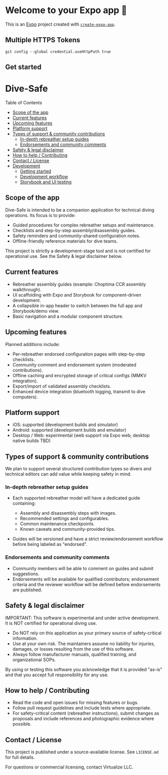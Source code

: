 # Welcome to your Expo app 👋

This is an [Expo](https://expo.dev) project created with [`create-expo-app`](https://www.npmjs.com/package/create-expo-app).

## Multiple HTTPS Tokens

```
git config --global credential.useHttpPath true
```


## Get started

 # Dive-Safe

 Table of Contents

 - [Scope of the app](#scope-of-the-app)
 - [Current features](#current-features)
 - [Upcoming features](#upcoming-features)
 - [Platform support](#platform-support)
 - [Types of support & community contributions](#types-of-support--community-contributions)
   - [In-depth rebreather setup guides](#in-depth-rebreather-setup-guides)
   - [Endorsements and community comments](#endorsements-and-community-comments)
 - [Safety & legal disclaimer](#safety--legal-disclaimer)
 - [How to help / Contributing](#how-to-help--contributing)
 - [Contact / License](#contact--license)
 - [Development](./docs/development.md)
   - [Getting started](./docs/development.md#getting-started)
   - [Development workflow](./docs/development.md#development-workflow)
   - [Storybook and UI testing](./docs/development.md#storybook-and-ui-testing)



## Scope of the app

Dive-Safe is intended to be a companion application for technical diving operations. Its focus is to provide:

- Guided procedures for complex rebreather setups and maintenance.
- Checklists and step-by-step assembly/disassembly guides.
- Safety reminders and community-shared configuration notes.
- Offline-friendly reference materials for dive teams.

This project is strictly a development-stage tool and is not certified for operational use. See the Safety & legal disclaimer below.


## Current features

- Rebreather assembly guides (example: Choptima CCR assembly walkthrough).
- UI scaffolding with Expo and Storybook for component-driven development.
- A collapsible in-app header to switch between the full app and Storybook/demo view.
- Basic navigation and a modular component structure.


## Upcoming features

Planned additions include:

- Per-rebreather endorsed configuration pages with step-by-step checklists.
- Community comment and endorsement system (moderated contributions).
- Offline caching and encrypted storage of critical configs (MMKV integration).
- Export/import of validated assembly checklists.
- Enhanced device integration (bluetooth logging, transmit to dive computers).


## Platform support

- iOS: supported (development builds and simulator)
- Android: supported (development builds and emulator)
- Desktop / Web: experimental (web support via Expo web; desktop native builds TBD)


## Types of support & community contributions

We plan to support several structured contribution types so divers and technical editors can add value while keeping safety in mind.

### In-depth rebreather setup guides

- Each supported rebreather model will have a dedicated guide containing:
  - Assembly and disassembly steps with images.
  - Recommended settings and configurables.
  - Common maintenance checkpoints.
  - Known caveats and community-provided tips.

- Guides will be versioned and have a strict review/endorsement workflow before being labeled as "endorsed".

### Endorsements and community comments

- Community members will be able to comment on guides and submit suggestions.
- Endorsements will be available for qualified contributors; endorsement criteria and the reviewer workflow will be defined before endorsements are published.


## Safety & legal disclaimer

IMPORTANT: This software is experimental and under active development. It is NOT certified for operational diving use.

- Do NOT rely on this application as your primary source of safety-critical information.
- Use at your own risk. The maintainers assume no liability for injuries, damages, or losses resulting from the use of this software.
- Always follow manufacturer manuals, qualified training, and organizational SOPs.

By using or testing this software you acknowledge that it is provided "as-is" and that you accept full responsibility for any use.


## How to help / Contributing

- Read the code and open issues for missing features or bugs.
- Follow pull request guidelines and include tests where appropriate.
- For safety-critical content (rebreather instructions), submit changes as proposals and include references and photographic evidence where possible.


## Contact / License

This project is published under a source-available license. See `LICENSE.md` for full details.

For questions or commercial licensing, contact Virtualize LLC.
